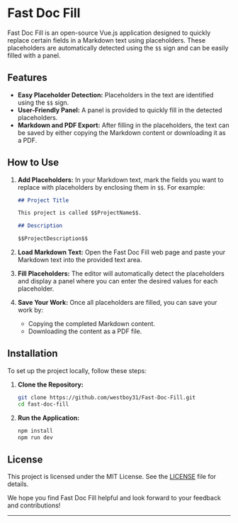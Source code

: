 # Fast Doc Fill

Fast Doc Fill is an open-source Vue.js application designed to quickly replace certain fields in a Markdown text using placeholders. These placeholders are automatically detected using the `$$` sign and can be easily filled with a panel.

## Features

- **Easy Placeholder Detection:** Placeholders in the text are identified using the `$$` sign.
- **User-Friendly Panel:** A panel is provided to quickly fill in the detected placeholders.
- **Markdown and PDF Export:** After filling in the placeholders, the text can be saved by either copying the Markdown content or downloading it as a PDF.

## How to Use

1. **Add Placeholders:** In your Markdown text, mark the fields you want to replace with placeholders by enclosing them in `$$`. For example:
    ```markdown
    ## Project Title

    This project is called $$ProjectName$$.

    ## Description

    $$ProjectDescription$$
    ```

2. **Load Markdown Text:** Open the Fast Doc Fill web page and paste your Markdown text into the provided text area.

3. **Fill Placeholders:** The editor will automatically detect the placeholders and display a panel where you can enter the desired values for each placeholder.

4. **Save Your Work:** Once all placeholders are filled, you can save your work by:
    - Copying the completed Markdown content.
    - Downloading the content as a PDF file.

## Installation

To set up the project locally, follow these steps:

1. **Clone the Repository:**
    ```sh
    git clone https://github.com/westboy31/Fast-Doc-Fill.git
    cd fast-doc-fill
    ```

2. **Run the Application:**
    ```sh
    npm install
    npm run dev
    ```

## License

This project is licensed under the MIT License. See the [LICENSE](LICENSE) file for details.



We hope you find Fast Doc Fill helpful and look forward to your feedback and contributions!

---


